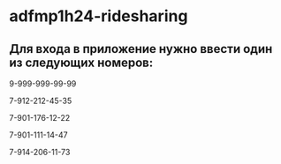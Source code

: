 # adfmp1h24-ridesharing

## Для входа в приложение нужно ввести один из следующих номеров:
9-999-999-99-99

7-912-212-45-35

7-901-176-12-22

7-901-111-14-47

7-914-206-11-73
